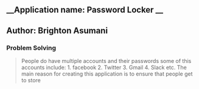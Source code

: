## __Application name: Password Locker __

## __Author: Brighton Asumani__

### Problem Solving
> People do have multiple accounts and their passwords some of this accounts include:
                          1. facebook
                          2. Twitter
                          3. Gmail
                          4. Slack etc.
> The main reason for creating this application is to ensure that people get to store
>
>
>
>
>
>
>
